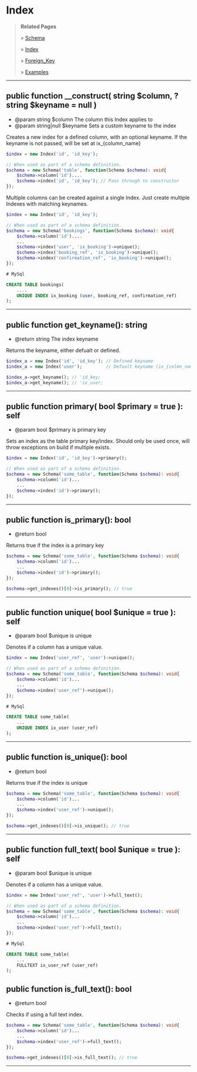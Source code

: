 # Index

> **Related Pages**
>
> » [Schema](Schema.md)
> 
> » [Index](Table_Index.md)
> 
> » [Foreign_Key](Foreign_Key.md) 
> 
> » [Examples](examples.md)

***

## public function __construct( string $column, ?string $keyname = null )
* @param string $column The column this Index applies to
* @param string|null $keyname Sets a custom keyname to the index

Creates a new index for a defined column, with an optional keyname. If the keyname is not passed, will be set at ix_{column_name}

```php
$index = new Index('id', 'id_key');

// When used as part of a schema definition.
$schema = new Schema('table', function(Schema $schema): void{
    $schema->column('id')....
    $schema->index('id', 'id_key'); // Pass through to constructor
});
```

Multiple columns can be created against a single Index. Just create multiple Indexes with matching keynames.
```php
$index = new Index('id', 'id_key');

// When used as part of a schema definition.
$schema = new Schema('bookings', function(Schema $schema): void{
    $schema->column('id')....
    ...
    $schema->index('user', 'ix_booking')->unique();
    $schema->index('booking_ref', 'ix_booking')->unique();
    $schema->index('confirmation_ref', 'ix_booking')->unique();
});
```
```sql
# MySql

CREATE TABLE bookings(
    ....
    UNIQUE INDEX ix_booking (user, booking_ref, confirmation_ref)
);
```

***

## public function get_keyname(): string
* @return string The index keyname

Returns the keyname, either defualt or defined.

```php
$index_a = new Index('id', 'id_key'); // Defined keyname
$index_a = new Index('user');         // Defualt keyname (ix_{colmn_name})

$index_a->get_keyname(); // 'id_key;
$index_a->get_keyname(); // 'ix_user;
```

***

## public function primary( bool $primary = true ): self
* @param bool $primary  is primary key

Sets an index as the table primary key/index. Should only be used once, will throw exceptions on build if multiple exists.

```php
$index = new Index('id', 'id_key')->primary();

// When used as part of a schema definition.
$schema = new Schema('some_table', function(Schema $schema): void{
    $schema->column('id')...
    ...
    $schema->index('id')->primary();
});
```

***

## public function is_primary(): bool
* @return bool

Returns true if the index is a primary key

```php
$schema = new Schema('some_table', function(Schema $schema): void{
    $schema->column('id')...
    ...
    $schema->index('id')->primary();
});

$schema->get_indexes()[0]->is_primary(); // true
```

***

## public function unique( bool $unique = true ): self
* @param bool $unique  is unique

Denotes if a column has a unique value.

```php
$index = new Index('user_ref', 'user')->unique();

// When used as part of a schema definition.
$schema = new Schema('some_table', function(Schema $schema): void{
    $schema->column('id')...
    ...
    $schema->index('user_ref')->unique();
});
```
```sql
# MySql

CREATE TABLE some_table(
    ...
    UNIQUE INDEX ix_user (user_ref)
);
```

***

## public function is_unique(): bool
* @return bool

Returns true if the index is unique

```php
$schema = new Schema('some_table', function(Schema $schema): void{
    $schema->column('id')...
    ...
    $schema->index('user_ref')->unique();
});

$schema->get_indexes()[0]->is_unique(); // true
```

***

## public function full_text( bool $unique = true ): self
* @param bool $unique  is unique

Denotes if a column has a unique value.

```php
$index = new Index('user_ref', 'user')->full_text();

// When used as part of a schema definition.
$schema = new Schema('some_table', function(Schema $schema): void{
    $schema->column('id')...
    ...
    $schema->index('user_ref')->full_text();
});
```
```sql
# MySql

CREATE TABLE some_table(
    ...
    FULLTEXT ix_user_ref (user_ref)
);
```

## public function is_full_text(): bool
* @return bool

Checks if using a full text index.

```php
$schema = new Schema('some_table', function(Schema $schema): void{
    $schema->column('id')...
    ...
    $schema->index('user_ref')->full_text();
});

$schema->get_indexes()[0]->is_full_text(); // true
```

***